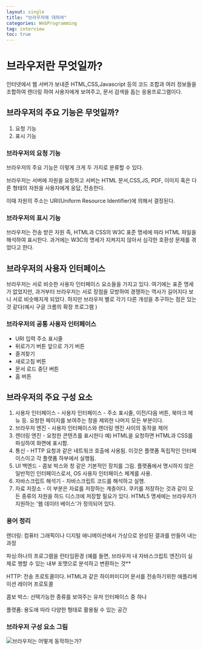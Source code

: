 ```yaml
---
layout: single
title: "브라우저에 대하여"
categories: WebProgramming 
tag: interview
toc: true
---
```


# 브라우저란 무엇일까?

인터넷에서 웹 서버가 보내준 HTML,CSS,Javascript 등의 코드 조합과  여러 정보들을 조합하여 렌더링 하여 사용자에게 보여주고, 문서 검색을 돕는 응용프로그램이다.



## 브라우저의 주요 기능은 무엇일까?

1. 요청 기능
2. 표시 기능



### 브라우저의 요청 기능

브라우저의 주요 기능은 이렇게 크게 두 가지로 분류할 수 있다. 

브라우저는 서버에 자원을 요청하고 서버는 HTML 문서,CSS,JS, PDF, 이미지 혹은 다른 형태의 자원을 사용자에게 응답, 전송한다. 

이때 자원의 주소는 URI(Uniform Resource Identifier)에 의해서 결정된다.



### 브라우저의 표시 기능

브라우저는 전송 받은 자원 즉, HTML과 CSS의 W3C 표준 명세에 따라 HTML 파일을 해석하여 표시한다.   과거에는 W3C의 명세가 지켜지지 않아서 심각한 호환성 문제를 겪었다고 한다.





## 브라우저의 사용자 인터페이스

브라우저는 서로 비슷한 사용자 인터페이스 요소들을 가지고 있다. 여기에는 표준 명세가 없었지만, 과거부터 브라우저는 서로 장점을 모방하여 경쟁하는 역사가 길어지다 보니 서로 비슷해지게 되었다. 하지만 브라우저 별로 각기 다른 개성을 추구하는 점은 있는 것 같다(예시 구글 크롬의 확장 프로그램 )



### 브라우저의 공통 사용자 인터페이스

- URI 입력 주소 표시줄
- 뒤로가기 버튼 앞으로 가기 버튼
- 즐겨찾기
- 새로고침 버튼
- 문서 로드 중단 버튼
- 홈 버튼



## 브라우저의 주요 구성 요소

1. 사용자 인터페이스 - 사용자 인터페이스 - 주소 표시줄, 이전/다음 버튼, 북마크 메뉴 등. 요청한 페이지를 보여주는 창을 제외한 나머지 모든 부분이다.
2. 브라우저 엔진 - 사용자 인터페이스와 렌더링 엔진 사이의 동작을 제어
3. 렌더링 엔진 - 요청한 콘텐츠를 표시한다 예) HTML을 요청하면 HTML과 CSS를 파싱하여 화면에 표시함.
4. 통신 - HTTP 요청과 같은 네트워크 호출에 사용됨. 이것은 플랫폼 독립적인 인터페이스이고 각 플랫폼 하부에서 실행됨.
5. UI 백엔드 - 콤보 박스와 창 같은 기본적인 장치를 그림. 플랫폼에서 명시하지 않은 일반적인 인터페이스로서, OS 사용자 인터페이스 체계를 사용.
6. 자바스크립트 해석기 - 자바스크립트 코드를 해석하고 실행.
7. 자료 저장소 - 이 부분은 자료를 저장하는 계층이다. 쿠키를 저장하는 것과 같이 모든 종류의 자원을 하드 디스크에 저장할 필요가 있다. HTML5 명세에는 브라우저가 지원하는 '웹 데이터 베이스'가 정의되어 있다.



### 용어 정리

렌더링: 컴퓨터 그래픽이나 디지털 애니메이션에서 가상으로 완성된 결과를 만들어 내는 과정

파싱:하나의 프로그램을 런타임환경 (예를 들면, 브라우저 내 자바스크립트 엔진)이 실제로 행할 수 있는 내부 포맷으로 분석하고 변환하는 것**

HTTP: 전송 프로토콜이다. HTML과 같은 하이퍼미디어 문서를 전송하기위한 애플리케이션 레이어 프로토콜

콤보 박스: 선택가능한 종류를 보여주는 유저 인터페이스 중 하나

플랫폼: 용도에 따라 다양한 형태로 활용될 수 있는 공간



### 브라우저 구성 요소 그림

![브라우저는 어떻게 동작하는가?](https://d2.naver.com/content/images/2015/06/helloworld-59361-1.png)
